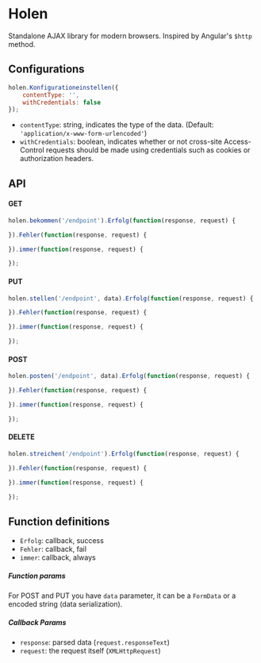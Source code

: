 # Holen
Standalone AJAX library for modern browsers. Inspired by Angular's `$http` method.

## Configurations
```javascript
holen.Konfigurationeinstellen({
    contentType: '',
    withCredentials: false
});
```
- `contentType`: string, indicates the type of the data. (Default: `'application/x-www-form-urlencoded'`)
- `withCredentials`: boolean, indicates whether or not cross-site Access-Control requests should be made using credentials such as cookies or authorization headers.
## API
#### GET
```javascript
holen.bekommen('/endpoint').Erfolg(function(response, request) {

}).Fehler(function(response, request) {

}).immer(function(response, request) {

});
```
#### PUT
```javascript
holen.stellen('/endpoint', data).Erfolg(function(response, request) {

}).Fehler(function(response, request) {

}).immer(function(response, request) {

});
```
#### POST
```javascript
holen.posten('/endpoint', data).Erfolg(function(response, request) {

}).Fehler(function(response, request) {

}).immer(function(response, request) {

});
```
#### DELETE
```javascript
holen.streichen('/endpoint').Erfolg(function(response, request) {

}).Fehler(function(response, request) {

}).immer(function(response, request) {

});
```

## Function definitions
- `Erfolg`: callback, success
- `Fehler`: callback, fail
- `immer`: callback, always

##### Function params
For POST and PUT you have `data` parameter, it can be a `FormData` or a encoded string (data serialization).

##### Callback Params
- `response`: parsed data (`request.responseText`)
- `request`: the request itself (`XMLHttpRequest`)
